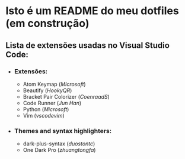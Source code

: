 # Isto é um README do meu dotfiles (em construção)

## Lista de extensões usadas no Visual Studio Code:

- ### Extensões:

  - Atom Keymap (*Microsoft*)
  - Beautify (*HookyQR*)
  - Bracket Pair Colorizer (*CoenraadS*)
  - Code Runner (*Jun Han*)
  - Python (*Microsoft*)
  - Vim (*vscodevim*)

- ### Themes and syntax highlighters:

  - dark-plus-syntax (*duostontc*)
  - One Dark Pro (*zhuangtongfa*)